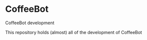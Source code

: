 # CoffeeBot
CoffeeBot development


This repository holds (almost) all of the development of CoffeeBot
